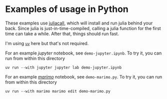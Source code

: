 # Examples of usage in Python

These examples use [juliacall](https://juliapy.github.io/PythonCall.jl/stable/), which will install and run julia behind your back.
Since julia is just-in-time-compiled, calling a julia function for the first time can take a while.
After that, things should run fast.

I'm using [`uv`](https://docs.astral.sh/uv/) here but that's not required.

For an example _jupyter_ notebook, see `demo-jupyter.ipynb`.
To try it, you can run from within this directory
```
uv run --with jupyter jupyter lab demo-jupyter.ipynb
```

For an example [_marimo_](https://marimo.io/) notebook, see `demo-marimo.py`.
To try it, you can run from within this directory
```
uv run --with marimo marimo edit demo-marimo.py
```
